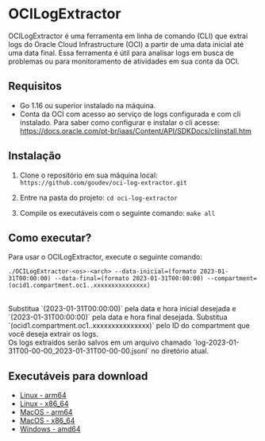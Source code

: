 # OCILogExtractor

OCILogExtractor é uma ferramenta em linha de comando (CLI) que extrai logs do Oracle Cloud Infrastructure (OCI) a partir de uma data inicial até uma data final. Essa ferramenta é útil para analisar logs em busca de problemas ou para monitoramento de atividades em sua conta da OCI.

## Requisitos

- Go 1.16 ou superior instalado na máquina.
- Conta da OCI com acesso ao serviço de logs configurada e com cli instalado. Para saber como configurar e instalar o cli acesse: 
https://docs.oracle.com/pt-br/iaas/Content/API/SDKDocs/cliinstall.htm

## Instalação

1. Clone o repositório em sua máquina local:
`https://github.com/goudev/oci-log-extractor.git`


2. Entre na pasta do projeto:
`cd oci-log-extractor`

3. Compile os executáveis com o seguinte comando:
`make all`

## Como executar? 
Para usar o OCILogExtractor, execute o seguinte comando:

`./OCILogExtractor-<os>-<arch> --data-inicial=(formato 2023-01-31T00:00:00) --data-final=(formato 2023-01-31T00:00:00) --compartment=(ocid1.compartment.oc1..xxxxxxxxxxxxxxx)`

<br>
Substitua `(2023-01-31T00:00:00)` pela data e hora inicial desejada e `(2023-01-31T00:00:00)` pela data e hora final desejada. Substitua `(ocid1.compartment.oc1..xxxxxxxxxxxxxxx)` pelo ID do compartment que você deseja extrair os logs.

<br>
Os logs extraídos serão salvos em um arquivo chamado `log-2023-01-31T00-00-00_2023-01-31T00-00-00.jsonl` no diretório atual.

<br>

## Executáveis para download

* [Linux - arm64](https://objectstorage.sa-saopaulo-1.oraclecloud.com/n/gr1ezkxpdb2l/b/bucket-20230411-2326/o/OciLogExtractor-linux-arm64)
* [Linux - x86_64](https://objectstorage.sa-saopaulo-1.oraclecloud.com/n/gr1ezkxpdb2l/b/bucket-20230411-2326/o/OciLogExtractor-linux-x86_64)
* [MacOS - arm64](https://objectstorage.sa-saopaulo-1.oraclecloud.com/n/gr1ezkxpdb2l/b/bucket-20230411-2326/o/OciLogExtractor-macos-arm64)
* [MacOS - x86_64](https://objectstorage.sa-saopaulo-1.oraclecloud.com/n/gr1ezkxpdb2l/b/bucket-20230411-2326/o/OciLogExtractor-macos-x86_64)
* [Windows - amd64](https://objectstorage.sa-saopaulo-1.oraclecloud.com/n/gr1ezkxpdb2l/b/bucket-20230411-2326/o/OciLogExtractor-windows-amd64.exe)
